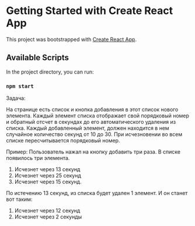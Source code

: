 # Getting Started with Create React App

This project was bootstrapped with [Create React App](https://github.com/facebook/create-react-app).

## Available Scripts

In the project directory, you can run:

### `npm start`
Задача:

На странице есть список и кнопка добавления в этот список нового элемента.
Каждый элемент списка отображает свой порядковый номер и обратный отсчет в секундах до его автоматического удаления из списка.
Каждый добавленный элемент, должен находится в нем случайное количество секунд от 10 до 30. При исчезновении во всем списке пересчитывается порядковый номер.

Пример: Пользователь нажал на кнопку добавить три раза. В списке появилось три элемента.
1. Исчезнет через 13 секунд
2. Исчезнет через 25 секунд
3. Исчезнет через 15 секунд.

По истечению 13 секунд, из списка будет удален 1 элемент. И он станет вот таким:
1. Исчезнет через 12 секунд
2. Исчезнет через 2 секунды